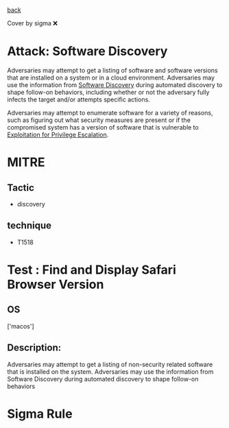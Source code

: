 [back](../index.md)

Cover by sigma :x: 

# Attack: Software Discovery

 Adversaries may attempt to get a listing of software and software versions that are installed on a system or in a cloud environment. Adversaries may use the information from [Software Discovery](https://attack.mitre.org/techniques/T1518) during automated discovery to shape follow-on behaviors, including whether or not the adversary fully infects the target and/or attempts specific actions.

Adversaries may attempt to enumerate software for a variety of reasons, such as figuring out what security measures are present or if the compromised system has a version of software that is vulnerable to [Exploitation for Privilege Escalation](https://attack.mitre.org/techniques/T1068).

# MITRE
## Tactic
  - discovery

## technique
  - T1518

# Test : Find and Display Safari Browser Version

## OS

 ['macos']

## Description:

 Adversaries may attempt to get a listing of non-security related software that is installed on the system. Adversaries may use the information from Software Discovery during automated discovery to shape follow-on behaviors


# Sigma Rule
